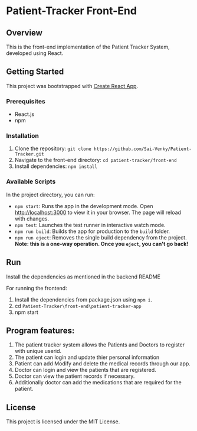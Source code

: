 # Patient-Tracker Front-End

## Overview
This is the front-end implementation of the Patient Tracker System, developed using React.

## Getting Started
This project was bootstrapped with [Create React App](https://github.com/facebook/create-react-app).

### Prerequisites
- React.js
- npm

### Installation
1. Clone the repository: `git clone https://github.com/Sai-Venky/Patient-Tracker.git`
2. Navigate to the front-end directory: `cd patient-tracker/front-end`
3. Install dependencies: `npm install`

### Available Scripts
In the project directory, you can run:

- `npm start`: Runs the app in the development mode. Open [http://localhost:3000](http://localhost:3000) to view it in your browser. The page will reload with changes.
- `npm test`: Launches the test runner in interactive watch mode.
- `npm run build`: Builds the app for production to the `build` folder.
- `npm run eject`: Removes the single build dependency from the project. **Note: this is a one-way operation. Once you `eject`, you can't go back!**

## Run

Install the dependencies as mentioned in the backend README

For running the frontend:
 1. Install the dependencies from package.json using `npm i`.
 2. cd  `Patient-Tracker\front-end\patient-tracker-app`
 3. npm start

 ## Program features:


1. The patient tracker system allows  the Patients and Doctors to register with unique userid.
2. The patient can login and update thier personal information
3. Patient can add Modify and delete the medical records through our app.
4. Doctor can login and view the patients that are registered.
5. Doctor can view the patient records if necessary.
6. Additionally doctor can add the medications that are required for the patient.


## License
This project is licensed under the MIT License.
